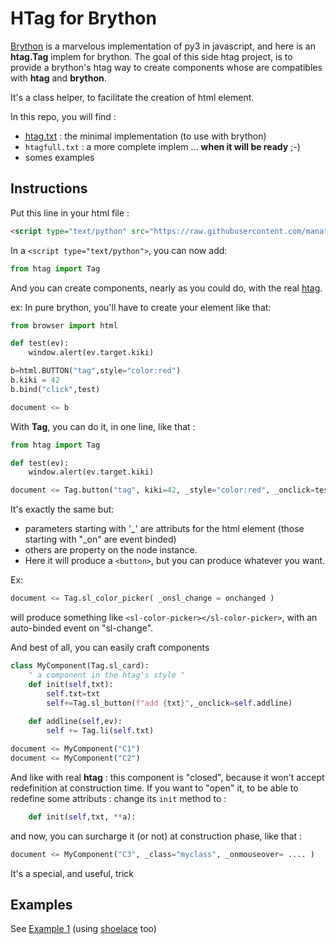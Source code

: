 # HTag for Brython

[Brython](https://brython.info/) is a marvelous implementation of py3 in javascript, and here is an **htag.Tag** implem for brython.
The goal of this side htag project, is to provide a brython's htag way to create components whose are compatibles with **htag** and **brython**.

It's a class helper, to facilitate the creation of html element.

In this repo, you will find :

 - [htag.txt](https://github.com/manatlan/htag/blob/main/brython/htag.txt) : the minimal implementation (to use with brython)
 - `htagfull.txt` : a more complete implem ... **when it will be ready** ;-)
 - somes examples


## Instructions
Put this line in your html file :
```html
<script type="text/python" src="https://raw.githubusercontent.com/manatlan/htag/main/brython/htag.txt" id="htag"></script>
```
In a `<script type="text/python">`, you can now add:

```python
from htag import Tag
```
And you can create components, nearly as you could do, with the real [htag](https://github.com/manatlan/htag/).

ex:
In pure brython, you'll have to create your element like that:
```python
from browser import html

def test(ev):
    window.alert(ev.target.kiki)

b=html.BUTTON("tag",style="color:red")
b.kiki = 42
b.bind("click",test)

document <= b
```

With **Tag**, you can do it, in one line, like that :

```python
from htag import Tag

def test(ev):
    window.alert(ev.target.kiki)

document <= Tag.button("tag", kiki=42, _style="color:red", _onclick=test)
```
It's exactly the same but:
 - parameters starting with '_' are attributs for the html element (those starting with "_on" are event binded)
 - others are property on the node instance.
 - Here it will produce a `<button>`, but you can produce whatever you want.

Ex:
```python
document <= Tag.sl_color_picker( _onsl_change = onchanged )
```
will produce something like `<sl-color-picker></sl-color-picker>`, with an auto-binded event on "sl-change".

And best of all, you can easily craft components

```python
class MyComponent(Tag.sl_card):
    " a component in the htag's style "
    def init(self,txt):
        self.txt=txt
        self+=Tag.sl_button(f"add {txt}",_onclick=self.addline)
		
    def addline(self,ev):
        self += Tag.li(self.txt)

document <= MyComponent("C1")
document <= MyComponent("C2")
```
And like with real **htag** : this component is "closed", because it won't accept redefinition at construction time. If you want to "open" it, to be able to redefine some attributs : change its `init` method to :

```python
    def init(self,txt, **a):
```
and now, you can surcharge it (or not) at construction phase, like that :
```python
document <= MyComponent("C3", _class="myclass", _onmouseover= .... )
```
It's a special, and useful, trick


## Examples
See [Example 1](https://raw.githack.com/manatlan/htag/main/brython/example1.html) (using [shoelace](https://shoelace.style/) too)

